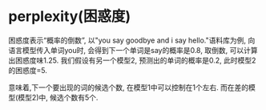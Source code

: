 # perplexity(困惑度)

困惑度表示“概率的倒数”, 以"you say goodbye and i say hello."语料库为例, 向语言模型传入单词you时, 会得到下一个单词是say的概率是0.8, 取倒数, 可以计算出困惑度味1.25. 我们假设有另一个模型2, 预测出的单词的概率是0.2, 此时模型2的困惑度=5.

意味着,下一个要出现的词的候选个数, 在模型1中可以控制在1个左右. 而在差的模型(模型2)中, 候选个数有5个.